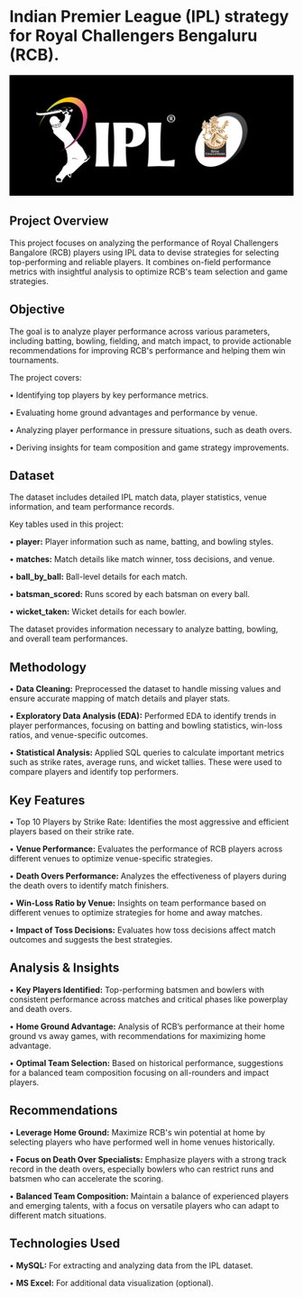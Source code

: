 # Indian Premier League (IPL) strategy for Royal Challengers Bengaluru (RCB).

![IPL logo](https://github.com/kiranhd/IPL-Strategy-for-RCB/blob/main/IPL_logo.png)

## Project Overview

This project focuses on analyzing the performance of Royal Challengers Bangalore (RCB) players using IPL data to devise strategies for selecting top-performing and reliable players. It combines on-field performance metrics with insightful analysis to optimize RCB's team selection and game strategies.

## Objective

The goal is to analyze player performance across various parameters, including batting, bowling, fielding, and match impact, to provide actionable recommendations for improving RCB's performance and helping them win tournaments. 

The project covers:

• Identifying top players by key performance metrics.

• Evaluating home ground advantages and performance by venue.

• Analyzing player performance in pressure situations, such as death overs.

• Deriving insights for team composition and game strategy improvements.

## Dataset

The dataset includes detailed IPL match data, player statistics, venue information, and team performance records.

Key tables used in this project:

• **player:** Player information such as name, batting, and bowling styles.

• **matches:** Match details like match winner, toss decisions, and venue.

• **ball_by_ball:** Ball-level details for each match.

• **batsman_scored:** Runs scored by each batsman on every ball.

• **wicket_taken:** Wicket details for each bowler.

The dataset provides information necessary to analyze batting, bowling, and overall team performances.

## Methodology

• **Data Cleaning:** Preprocessed the dataset to handle missing values and ensure accurate mapping of match details and player stats.

• **Exploratory Data Analysis (EDA):** Performed EDA to identify trends in player performances, focusing on batting and bowling statistics, win-loss ratios, and venue-specific outcomes.

• **Statistical Analysis:** Applied SQL queries to calculate important metrics such as strike rates, average runs, and wicket tallies. These were used to compare players and identify top performers.

## Key Features

• Top 10 Players by Strike Rate: Identifies the most aggressive and efficient players based on their strike rate.

• **Venue Performance:** Evaluates the performance of RCB players across different venues to optimize venue-specific strategies.

• **Death Overs Performance:** Analyzes the effectiveness of players during the death overs to identify match finishers.

• **Win-Loss Ratio by Venue:** Insights on team performance based on different venues to optimize strategies for home and away matches.

• **Impact of Toss Decisions:** Evaluates how toss decisions affect match outcomes and suggests the best strategies.

## Analysis & Insights

• **Key Players Identified:** Top-performing batsmen and bowlers with consistent performance across matches and critical phases like powerplay and death overs.

• **Home Ground Advantage:** Analysis of RCB’s performance at their home ground vs away games, with recommendations for maximizing home advantage.

• **Optimal Team Selection:** Based on historical performance, suggestions for a balanced team composition focusing on all-rounders and impact players.

## Recommendations

• **Leverage Home Ground:** Maximize RCB's win potential at home by selecting players who have performed well in home venues historically.

• **Focus on Death Over Specialists:** Emphasize players with a strong track record in the death overs, especially bowlers who can restrict runs and batsmen who can accelerate the scoring.

• **Balanced Team Composition:** Maintain a balance of experienced players and emerging talents, with a focus on versatile players who can adapt to different match situations.

## Technologies Used

• **MySQL:** For extracting and analyzing data from the IPL dataset.

• **MS Excel:** For additional data visualization (optional).
